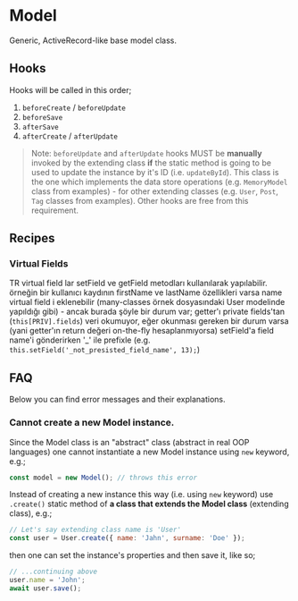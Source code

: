 # Model

Generic, ActiveRecord-like base model class.

## Hooks

Hooks will be called in this order;

1. `beforeCreate` / `beforeUpdate`
1. `beforeSave`
1. `afterSave`
1. `afterCreate` / `afterUpdate`

> Note: `beforeUpdate` and `afterUpdate` hooks MUST be **manually** invoked by the extending class **if** the static method is going to be used to update the instance by it's ID (i.e. `updateById`). This class is the one which implements the data store operations (e.g. `MemoryModel` class from examples) - for other extending classes (e.g. `User`, `Post`, `Tag` classes from examples).
> Other hooks are free from this requirement.

## Recipes

### Virtual Fields

TR virtual field lar setField ve getField metodları kullanılarak yapılabilir. örneğin bir kullanıcı kaydının firstName ve lastName özellikleri varsa name virtual field i eklenebilir (many-classes örnek dosyasındaki User modelinde yapıldığı gibi) - ancak burada şöyle bir durum var; getter'ı private fields'tan (`this[PRIV].fields`) veri okumuyor, eğer okunması gereken bir durum varsa (yani getter'ın return değeri on-the-fly hesaplanmıyorsa) setField'a field name'i gönderirken '_' ile prefixle (e.g. `this.setField('_not_presisted_field_name', 13);`)

## FAQ

Below you can find error messages and their explanations.

### Cannot create a new Model instance.

Since the Model class is an "abstract" class (abstract in real OOP languages) one cannot instantiate a new Model instance using `new` keyword, e.g.;
```js
const model = new Model(); // throws this error
```

Instead of creating a new instance this way (i.e. using `new` keyword) use `.create()` static method of **a class that extends the Model class** (extending class), e.g.;
```js
// Let's say extending class name is 'User'
const user = User.create({ name: 'Jahn', surname: 'Doe' });
```

then one can set the instance's properties and then save it, like so;
```js
// ...continuing above
user.name = 'John';
await user.save();
```
